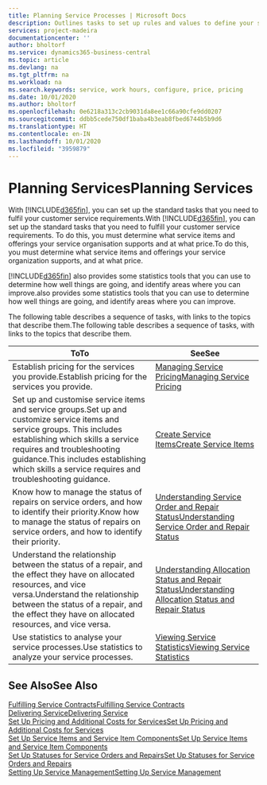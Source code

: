 ```yaml
---
title: Planning Service Processes | Microsoft Docs
description: Outlines tasks to set up rules and values to define your service policies and processes.
services: project-madeira
documentationcenter: ''
author: bholtorf
ms.service: dynamics365-business-central
ms.topic: article
ms.devlang: na
ms.tgt_pltfrm: na
ms.workload: na
ms.search.keywords: service, work hours, configure, price, pricing
ms.date: 10/01/2020
ms.author: bholtorf
ms.openlocfilehash: 0e6218a313c2cb9031da8ee1c66a90cfe9dd0207
ms.sourcegitcommit: ddbb5cede750df1baba4b3eab8fbed6744b5b9d6
ms.translationtype: HT
ms.contentlocale: en-IN
ms.lasthandoff: 10/01/2020
ms.locfileid: "3959879"
---
```

# <a name="planning-services"></a><span data-ttu-id="bd0db-103">Planning Services</span><span class="sxs-lookup"><span data-stu-id="bd0db-103">Planning Services</span></span>
<span data-ttu-id="bd0db-104">With [!INCLUDE[d365fin](includes/d365fin_md.md)], you can set up the standard tasks that you need to fulfil your customer service requirements.</span><span class="sxs-lookup"><span data-stu-id="bd0db-104">With [!INCLUDE[d365fin](includes/d365fin_md.md)], you can set up the standard tasks that you need to fulfill your customer service requirements.</span></span> <span data-ttu-id="bd0db-105">To do this, you must determine what service items and offerings your service organisation supports and at what price.</span><span class="sxs-lookup"><span data-stu-id="bd0db-105">To do this, you must determine what service items and offerings your service organization supports, and at what price.</span></span>   

[!INCLUDE[d365fin](includes/d365fin_md.md)] <span data-ttu-id="bd0db-106">also provides some statistics tools that you can use to determine how well things are going, and identify areas where you can improve.</span><span class="sxs-lookup"><span data-stu-id="bd0db-106">also provides some statistics tools that you can use to determine how well things are going, and identify areas where you can improve.</span></span>
  
<span data-ttu-id="bd0db-107">The following table describes a sequence of tasks, with links to the topics that describe them.</span><span class="sxs-lookup"><span data-stu-id="bd0db-107">The following table describes a sequence of tasks, with links to the topics that describe them.</span></span>   
  
|<span data-ttu-id="bd0db-108">**To**</span><span class="sxs-lookup"><span data-stu-id="bd0db-108">**To**</span></span>|<span data-ttu-id="bd0db-109">**See**</span><span class="sxs-lookup"><span data-stu-id="bd0db-109">**See**</span></span>|  
|------------|-------------|  
|<span data-ttu-id="bd0db-110">Establish pricing for the services you provide.</span><span class="sxs-lookup"><span data-stu-id="bd0db-110">Establish pricing for the services you provide.</span></span>|[<span data-ttu-id="bd0db-111">Managing Service Pricing</span><span class="sxs-lookup"><span data-stu-id="bd0db-111">Managing Service Pricing</span></span>](service-service-price-management.md)|
|<span data-ttu-id="bd0db-112">Set up and customise service items and service groups.</span><span class="sxs-lookup"><span data-stu-id="bd0db-112">Set up and customize service items and service groups.</span></span> <span data-ttu-id="bd0db-113">This includes establishing which skills a service requires and troubleshooting guidance.</span><span class="sxs-lookup"><span data-stu-id="bd0db-113">This includes establishing which skills a service requires and troubleshooting guidance.</span></span>| [<span data-ttu-id="bd0db-114">Create Service Items</span><span class="sxs-lookup"><span data-stu-id="bd0db-114">Create Service Items</span></span>](service-how-to-create-service-items.md)|  
|<span data-ttu-id="bd0db-115">Know how to manage the status of repairs on service orders, and how to identify their priority.</span><span class="sxs-lookup"><span data-stu-id="bd0db-115">Know how to manage the status of repairs on service orders, and how to identify their priority.</span></span>|[<span data-ttu-id="bd0db-116">Understanding Service Order and Repair Status</span><span class="sxs-lookup"><span data-stu-id="bd0db-116">Understanding Service Order and Repair Status</span></span>](service-service-order-status-and-repair-status.md)|  
|<span data-ttu-id="bd0db-117">Understand the relationship between the status of a repair, and the effect they have on allocated resources, and vice versa.</span><span class="sxs-lookup"><span data-stu-id="bd0db-117">Understand the relationship between the status of a repair, and the effect they have on allocated resources, and vice versa.</span></span>|[<span data-ttu-id="bd0db-118">Understanding Allocation Status and Repair Status</span><span class="sxs-lookup"><span data-stu-id="bd0db-118">Understanding Allocation Status and Repair Status</span></span>](service-allocation-status-and-repair-status.md)|  
|<span data-ttu-id="bd0db-119">Use statistics to analyse your service processes.</span><span class="sxs-lookup"><span data-stu-id="bd0db-119">Use statistics to analyze your service processes.</span></span> | [<span data-ttu-id="bd0db-120">Viewing Service Statistics</span><span class="sxs-lookup"><span data-stu-id="bd0db-120">Viewing Service Statistics</span></span>](service-service-statistics.md) |

## <a name="see-also"></a><span data-ttu-id="bd0db-121">See Also</span><span class="sxs-lookup"><span data-stu-id="bd0db-121">See Also</span></span>
[<span data-ttu-id="bd0db-122">Fulfilling Service Contracts</span><span class="sxs-lookup"><span data-stu-id="bd0db-122">Fulfilling Service Contracts</span></span>](service-fulfill-service-contracts.md)  
[<span data-ttu-id="bd0db-123">Delivering Service</span><span class="sxs-lookup"><span data-stu-id="bd0db-123">Delivering Service</span></span>](service-deliver-service.md)  
[<span data-ttu-id="bd0db-124">Set Up Pricing and Additional Costs for Services</span><span class="sxs-lookup"><span data-stu-id="bd0db-124">Set Up Pricing and Additional Costs for Services</span></span>](service-how-setup-service-costs-pricing.md)  
[<span data-ttu-id="bd0db-125">Set Up Service Items and Service Item Components</span><span class="sxs-lookup"><span data-stu-id="bd0db-125">Set Up Service Items and Service Item Components</span></span>](service-how-setup-service-items.md)  
[<span data-ttu-id="bd0db-126">Set Up Statuses for Service Orders and Repairs</span><span class="sxs-lookup"><span data-stu-id="bd0db-126">Set Up Statuses for Service Orders and Repairs</span></span>](service-order-repair-status.md)  
[<span data-ttu-id="bd0db-127">Setting Up Service Management</span><span class="sxs-lookup"><span data-stu-id="bd0db-127">Setting Up Service Management</span></span>](service-setup-service.md)  
